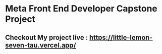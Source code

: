 # Meta Front End Developer Capstone Project

## Checkout My project live : https://little-lemon-seven-tau.vercel.app/
